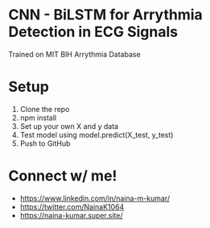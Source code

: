 # CNN - BiLSTM for Arrythmia Detection in ECG Signals
  Trained on MIT BIH Arrythmia Database

# Setup
1. Clone the repo
2. npm install
3. Set up your own X and y data
4. Test model using model.predict(X_test, y_test)
5. Push to GitHub

# Connect w/ me!
- https://www.linkedin.com/in/naina-m-kumar/
- https://twitter.com/NainaK1064
- https://naina-kumar.super.site/
  
  

